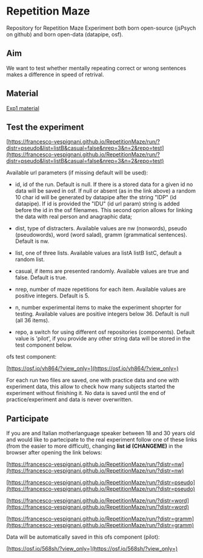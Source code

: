# Repetition Maze

Repository for Repetition Maze Experiment both born open-source (jsPsych on github) and born open-data (datapipe, osf).

##  Aim

We want to test whether mentally repeating correct or wrong sentences makes a difference in speed of retrival.

## Material

[Exp1 material](https://francesco-vespignani.github.io/RepetitionMaze/exp1_material/allitems.html)

##  Test the experiment

[https://francesco-vespignani.github.io/RepetitionMaze/run/?distr=pseudo&list=listB&casual=false&nrep=3&n=2&repo=test](https://francesco-vespignani.github.io/RepetitionMaze/run/?distr=pseudo&list=listB&casual=false&nrep=3&n=2&repo=test)

Available url parameters (if missing default will be used):

- id, id of the run. Default is null. If there is a stored data for a given id no data will be saved in osf. If null or absent (as in the link above) a random 10 char id will be generated by datapipe after the string "IDP" (id datapipe). If id is provided the "IDU" (id url param) string is added before the id in the osf filenames. This second oprion allows for linking the data with real person and anagraphic data;

- dist, type of distracters. Available values are nw (nonwords), pseudo (pseudowords), word (word salad), gramm (grammatical sentences). Default is nw.

- list, one of three lists. Available values ara listA listB listC, default a random list.

- casual, if items are presented randomly. Available values are true and false. Default is true.

- nrep, number of maze repetitions for each item. Available values are positive integers. Default is 5.

- n, number experimental items to make the experiment shoprter for testing. Available values are positive integers below 36. Default is null (all 36 items).

- repo, a switch for using different osf repositories (components). Default value is 'pilot', if you  provide any other string data will be stored in the test component  below.

ofs test component:

[https://osf.io/vh864/?view_only=](https://osf.io/vh864/?view_only=)

For each run two files are saved, one with practice data  and one with experiment data, this allow to check how many subjects started the experiment without finishing it. No data is saved until the end of practice/experiment and data is never overwritten.

##  Participate

If you are and Italian motherlanguage speaker between 18 and 30 years old and would like to partecipate to the real experiment follow one of these links (from the easier to more difficult), changing **list id (CHANGEME)** in the browser after opening the link belows:

[https://francesco-vespignani.github.io/RepetitionMaze/run/?distr=nw](https://francesco-vespignani.github.io/RepetitionMaze/run/?distr=nw)

[https://francesco-vespignani.github.io/RepetitionMaze/run/?distr=pseudo](https://francesco-vespignani.github.io/RepetitionMaze/run/?distr=pseudo)

[https://francesco-vespignani.github.io/RepetitionMaze/run/?distr=word](https://francesco-vespignani.github.io/RepetitionMaze/run/?distr=word)

[https://francesco-vespignani.github.io/RepetitionMaze/run/?distr=gramm](https://francesco-vespignani.github.io/RepetitionMaze/run/?distr=gramm)

Data will be automatically saved in this ofs component (pilot):

[https://osf.io/568sh/?view_only=](https://osf.io/568sh/?view_only=)


